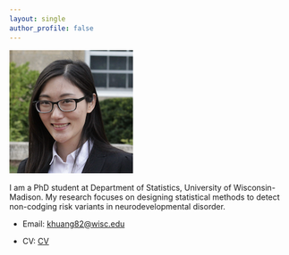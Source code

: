 ```yaml
---
layout: single
author_profile: false
---
```


![](/assets/images/headshot.png)

I am a PhD student at Department of Statistics, University of Wisconsin-Madison. My research focuses on designing statistical methods to detect non-codging risk variants in neurodevelopmental disorder.

- Email: <khuang82@wisc.edu>

- CV: [CV](/assets/docs/KHuangCV.pdf)